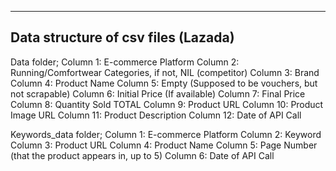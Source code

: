 ------------------------------------
Data structure of csv files (Lazada)
------------------------------------

Data folder;
Column 1: E-commerce Platform
Column 2: Running/Comfortwear Categories, if not, NIL (competitor)
Column 3: Brand
Column 4: Product Name
Column 5: Empty (Supposed to be vouchers, but not scrapable)
Column 6: Initial Price (If available)
Column 7: Final Price 
Column 8: Quantity Sold TOTAL 
Column 9: Product URL
Column 10: Product Image URL
Column 11: Product Description
Column 12: Date of API Call

Keywords_data folder;
Column 1: E-commerce Platform
Column 2: Keyword
Column 3: Product URL
Column 4: Product Name
Column 5: Page Number (that the product appears in, up to 5)
Column 6: Date of API Call
